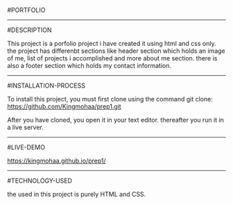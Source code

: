#PORTFOLIO
___

#DESCRIPTION

This project is a porfolio project i have created it using html and css only. the project has differenbt sections like header section which holds an image of me, list of projects i accomplished and more about me section. there is also a footer section which holds my contact information.

___
#INSTALLATION-PROCESS

To install this project, you must first clone using the command git clone: https://github.com/Kingmohaa/prep1.git

After you have cloned, you open it in your text editor. thereafter you run it in a live server.

___
#LIVE-DEMO

https://kingmohaa.github.io/prep1/

___

#TECHNOLOGY-USED

the used in this project is purely HTML and CSS.